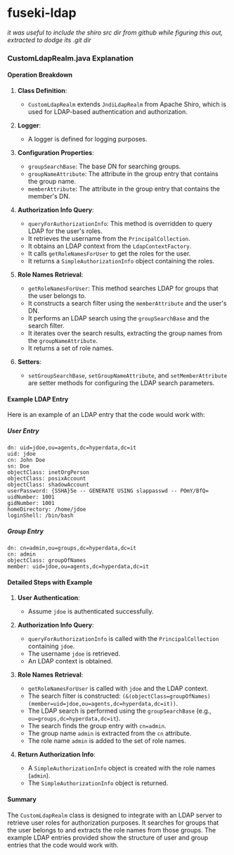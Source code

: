 # fuseki-ldap

_it was useful to include the shiro src dir from github while figuring this out, extracted to dodge its .git dir_

### CustomLdapRealm.java Explanation

#### Operation Breakdown

1. **Class Definition**:

   - `CustomLdapRealm` extends `JndiLdapRealm` from Apache Shiro, which is used for LDAP-based authentication and authorization.

2. **Logger**:

   - A logger is defined for logging purposes.

3. **Configuration Properties**:

   - `groupSearchBase`: The base DN for searching groups.
   - `groupNameAttribute`: The attribute in the group entry that contains the group name.
   - `memberAttribute`: The attribute in the group entry that contains the member's DN.

4. **Authorization Info Query**:

   - `queryForAuthorizationInfo`: This method is overridden to query LDAP for the user's roles.
   - It retrieves the username from the `PrincipalCollection`.
   - It obtains an LDAP context from the `LdapContextFactory`.
   - It calls `getRoleNamesForUser` to get the roles for the user.
   - It returns a `SimpleAuthorizationInfo` object containing the roles.

5. **Role Names Retrieval**:

   - `getRoleNamesForUser`: This method searches LDAP for groups that the user belongs to.
   - It constructs a search filter using the `memberAttribute` and the user's DN.
   - It performs an LDAP search using the `groupSearchBase` and the search filter.
   - It iterates over the search results, extracting the group names from the `groupNameAttribute`.
   - It returns a set of role names.

6. **Setters**:
   - `setGroupSearchBase`, `setGroupNameAttribute`, and `setMemberAttribute` are setter methods for configuring the LDAP search parameters.

#### Example LDAP Entry

Here is an example of an LDAP entry that the code would work with:

##### User Entry

```
dn: uid=jdoe,ou=agents,dc=hyperdata,dc=it
uid: jdoe
cn: John Doe
sn: Doe
objectClass: inetOrgPerson
objectClass: posixAccount
objectClass: shadowAccount
userPassword: {SSHA}5e -- GENERATE USING slappasswd -- POmY/BfQ=
uidNumber: 1001
gidNumber: 1001
homeDirectory: /home/jdoe
loginShell: /bin/bash
```

##### Group Entry

```
dn: cn=admin,ou=groups,dc=hyperdata,dc=it
cn: admin
objectClass: groupOfNames
member: uid=jdoe,ou=agents,dc=hyperdata,dc=it
```

#### Detailed Steps with Example

1. **User Authentication**:

   - Assume `jdoe` is authenticated successfully.

2. **Authorization Info Query**:

   - `queryForAuthorizationInfo` is called with the `PrincipalCollection` containing `jdoe`.
   - The username `jdoe` is retrieved.
   - An LDAP context is obtained.

3. **Role Names Retrieval**:

   - `getRoleNamesForUser` is called with `jdoe` and the LDAP context.
   - The search filter is constructed: `(&(objectClass=groupOfNames)(member=uid=jdoe,ou=agents,dc=hyperdata,dc=it))`.
   - The LDAP search is performed using the `groupSearchBase` (e.g., `ou=groups,dc=hyperdata,dc=it`).
   - The search finds the group entry with `cn=admin`.
   - The group name `admin` is extracted from the `cn` attribute.
   - The role name `admin` is added to the set of role names.

4. **Return Authorization Info**:
   - A `SimpleAuthorizationInfo` object is created with the role names (`admin`).
   - The `SimpleAuthorizationInfo` object is returned.

#### Summary

The `CustomLdapRealm` class is designed to integrate with an LDAP server to retrieve user roles for authorization purposes. It searches for groups that the user belongs to and extracts the role names from those groups. The example LDAP entries provided show the structure of user and group entries that the code would work with.
